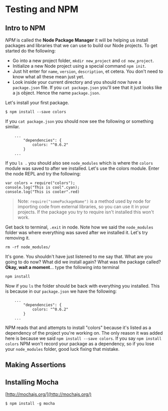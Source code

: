 # Testing and NPM


## Intro to NPM

*NPM* is called the **Node Package Manager** it will be helping us install packages and libraries that we can use to build our Node projects. To get started do the following:

* Go into a new project folder, `mkdir new_project` and `cd new_project`.
* Initialize a new Node project using a special command `npm init`.
* Just hit enter for `name`, `version`, `description`, et cetera. You don't need to know what all these mean just yet.
* Look inside your current directory and you should now have a `package.json` file. If you `cat package.json` you'll see that it just looks like a js object. Hence the name `package.json`.

Let's install your first package. 

```
$ npm install --save colors

```

If you `cat package.json` you should now see the following or something similar.

```
	...
		"dependencies": {
			colors: "^0.6.2"
		} 
	...
```

If you `ls .` you should also see `node_modules` which is where the `colors` module was saved to after we installed. Let's use the colors module. Enter the node REPL and try the following:

```
var colors = require("colors");
console.log("This is cool".cyan);
console.log("This is cooler".red)

```

> Note: `require("somePackageName")` is a method used by node for importing code from external libraries, so you can use it in your projects. If the package you try to require isn't installed this won't work.

Get back to terminal, `.exit` in node. Note how we said the `node_modules` folder was where everything was saved after we installed it. Let's try removing it.

```
rm -rf node_modules/
```

It's gone. You shouldn't have just listened to me say that. What are you going to do now? What did we install again? What was the package called?  **Okay, wait a moment**... type the following into terminal


```
npm install
```
Now if  you `ls` the folder should be back with everything you installed. This is because in our `package.json` we have the following:

```
	...
		"dependencies": {
			colors: "^0.6.2"
		} 
	...
```

NPM reads that and attempts to install "colors" because it's listed as a dependency of the project you're working on. The only reason it was added here is because we said `npm install --save colors`. If you say `npm install colors` NPM won't record your package as a dependency, so if you lose your `node_modules` folder, good luck fixing that mistake.

## Making Assertions


## Installing Mocha

[http://mochajs.org/](http://mochajs.org/)


```
$ npm install -g mocha

```